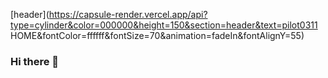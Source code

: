 
[header](https://capsule-render.vercel.app/api?type=cylinder&color=000000&height=150&section=header&text=pilot0311 HOME&fontColor=ffffff&fontSize=70&animation=fadeIn&fontAlignY=55)

### Hi there 👋
